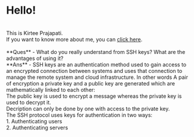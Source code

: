 # Hello! 
<br>
This is Kirtee Prajapati. <br>
If you want to know more about me, you can <a href = "https://github.com/KIRTEE-TECH">click here</a>. <br>
<br>
**Ques** - What do you really understand from SSH keys? What are the advantages of using it?<br>
**Ans** - SSH keys are an authentication method used to gain access to an encrypted connection between systems and uses that connection to manage the remote system and cloud infrastructure. 
In other words A pair of encryption a private key and a public key are generated which are mathematically linked to each other:<br>
       The public key is used to encrypt a message whereas the private key is used to decrypt it. <br>
       Decription can only be done by one with access to the private key.<br> 
The SSH protocol uses keys for authentication in two ways:<br>
       1. Authenticating users<br>
       2. Authenticating servers<br>